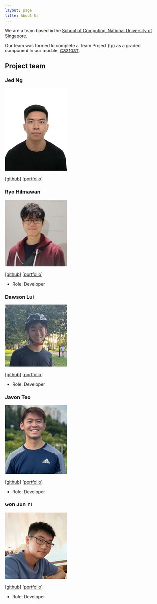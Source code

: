 ```yaml
---
layout: page
title: About Us
---
```


We are a team based in the [School of Computing, National University of Singapore](http://www.comp.nus.edu.sg).

Our team was formed to complete a Team Project (tp)
as a graded component in our module, [CS2103T](https://nusmods.com/modules/CS2103T/software-engineering).

## Project team

### Jed Ng

<img src="images/jednghk.png" width="200px">

[[github](https://github.com/jednghk)]
[[portfolio](team/jednghk.md)]

### Ryo Hilmawan

<img src="images/cloudhill.png" width="200px">

[[github](http://github.com/CloudHill)]
[[portfolio](team/CloudHill.md)]

* Role: Developer

### Dawson Lui

<img src="images/infrix.png" width="200px">

[[github](http://github.com/Infrix)]
[[portfolio](team/Infrix.md)]

* Role: Developer

### Javon Teo

<img src="images/javonteo.png" width="200px">

[[github](http://github.com/JavonTeo)]
[[portfolio](team/JavonTeo.md)]

* Role: Developer

### Goh Jun Yi

<img src="images/junyi00.png" width="200px">

[[github](http://github.com/Junyi00)]
[[portfolio](team/Junyi00.md)]

* Role: Developer
